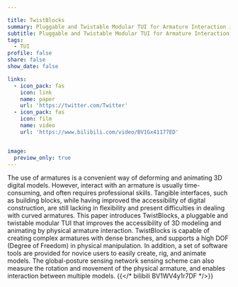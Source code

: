 ```yaml
---

title: TwistBlocks
summary: Pluggable and Twistable Modular TUI for Armature Interaction in 3D Design
subtitle: Pluggable and Twistable Modular TUI for Armature Interaction in 3D Design
tags:
  - TUI
profile: false
share: false
show_date: false

links:
  - icon_pack: fas
    icon: link
    name: paper
    url: 'https://twitter.com/Twitter'
  - icon_pack: fas
    icon: film
    name: video
    url: 'https://www.bilibili.com/video/BV1Gx41177ED'


image: 
  preview_only: true
---
```

The use of armatures is a convenient way of deforming and animating 3D digital models. However, interact with an armature is usually time-consuming, and often requires professional skills. Tangible interfaces, such as building blocks, while having improved the accessibility of digital construction, are still lacking in flexibility and present difficulties in dealing with curved armatures. This paper introduces TwistBlocks, a pluggable and twistable modular TUI that improves the accessibility of 3D modeling and animating by physical armature interaction. TwistBlocks is capable of creating complex armatures with dense branches, and supports a high DOF (Degree of Freedom) in physical manipulation. In addition, a set of software tools are provided for novice users to easily create, rig, and animate models. The global-posture sensing network sensing scheme can also measure the rotation and movement of the physical armature, and enables interaction between multiple models.
  {{</* bilibili BV1WV4y1r7DF */>}}
